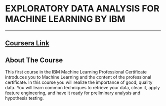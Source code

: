# EXPLORATORY DATA ANALYSIS FOR MACHINE LEARNING BY IBM
---
[Coursera Link](https://www.coursera.org/learn/ibm-exploratory-data-analysis-for-machine-learning)
---

## About The Course
This first course in the IBM Machine Learning Professional Certificate introduces you to Machine Learning and the content of the professional certificate. In this course you will realize the importance of good, quality data. You will learn common techniques to retrieve your data, clean it, apply feature engineering, and have it ready for preliminary analysis and hypothesis testing.